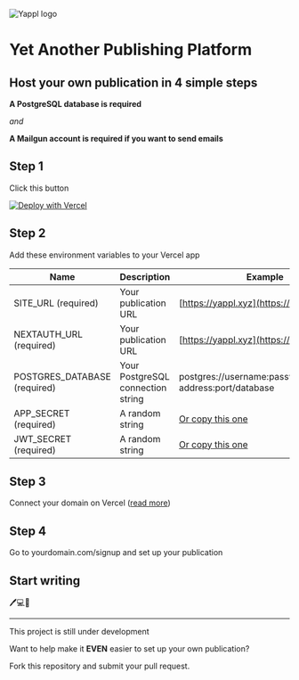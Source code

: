 ![Yappl logo](https://res.cloudinary.com/djhmkzcnv/image/upload/v1606508421/yappl-landing-page/twitter_header_photo_2_ms8kaq.png)

# Yet Another Publishing Platform

## Host your own publication in 4 simple steps

__A PostgreSQL database is required__

*and*

__A Mailgun account is required if you want to send emails__

## Step 1

Click this button

[![Deploy with Vercel](https://vercel.com/button)](https://vercel.com/new/git/external?repository-url=https%3A%2F%2Fgithub.com%2FNgineer101%2Fyappl&env=SITE_URL,NEXTAUTH_URL,POSTGRES_DATABASE,APP_SECRET,JWT_SECRET)

## Step 2

Add these environment variables to your Vercel app

| Name | Description | Example |
| ---- | ----------- | ------- |
| SITE_URL (required) | Your publication URL | [https://yappl.xyz](https://yappl.xyz/) |
| NEXTAUTH_URL (required) | Your publication URL | [https://yappl.xyz](https://yappl.xyz/) |
| POSTGRES_DATABASE (required) | Your PostgreSQL connection string | postgres://username:password@server-address:port/database |
| APP_SECRET (required) | A random string | [Or copy this one](https://yappl.xyz/#appSecret) |
| JWT_SECRET (required) | A random string | [Or copy this one](https://yappl.xyz/#jwtSecret) |

## Step 3

Connect your domain on Vercel ([read more](https://vercel.com/docs/custom-domains))

## Step 4

Go to yourdomain.com/signup and set up your publication

## Start writing

🖊️💻🎂

---

This project is still under development

Want to help make it __EVEN__ easier to set up your own publication?

Fork this repository and submit your pull request.
